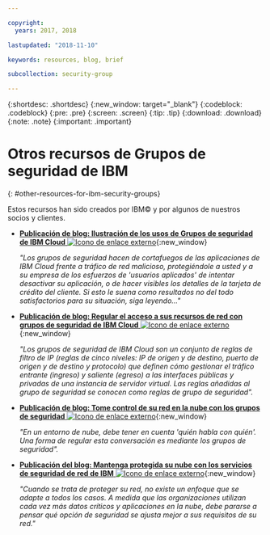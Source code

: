 ```yaml
---

copyright:
  years: 2017, 2018

lastupdated: "2018-11-10"

keywords: resources, blog, brief

subcollection: security-group

---
```


{:shortdesc: .shortdesc}
{:new_window: target="_blank"}
{:codeblock: .codeblock}
{:pre: .pre}
{:screen: .screen}
{:tip: .tip}
{:download: .download}
{:note: .note}
{:important: .important}

# Otros recursos de Grupos de seguridad de IBM
{: #other-resources-for-ibm-security-groups}

Estos recursos han sido creados por IBM© y por algunos de nuestros socios y clientes.

* [**Publicación de blog: Ilustración de los usos de Grupos de seguridad de IBM Cloud** ![Icono de enlace externo](../../icons/launch-glyph.svg "Icono de enlace externo")](https://www.ibm.com/blogs/bluemix/2018/05/illustrating-uses-ibm-cloud-security-groups/){:new_window}

    *"Los grupos de seguridad hacen de cortafuegos de las aplicaciones de IBM Cloud frente a tráfico de red malicioso, protegiéndole a usted y a su empresa de los esfuerzos de 'usuarios aplicados' de intentar desactivar su aplicación, o de hacer visibles los detalles de la tarjeta de crédito del cliente. Si esto le suena como resultados no del todo satisfactorios para su situación, siga leyendo…"*

* [**Publicación de blog: Regular el acceso a sus recursos de red con grupos de seguridad de IBM Cloud** ![Icono de enlace externo](../../icons/launch-glyph.svg "Icono de enlace externo")](https://www.ibm.com/blogs/bluemix/2017/09/network-security-groups/){:new_window}

    *"Los grupos de seguridad de IBM Cloud son un conjunto de reglas de filtro de IP (reglas de cinco niveles: IP de origen y de destino, puerto de origen y de destino y protocolo) que definen cómo gestionar el tráfico entrante (ingreso) y saliente (egreso) a las interfaces públicas y privadas de una instancia de servidor virtual. Las reglas añadidas al grupo de seguridad se conocen como reglas de grupo de seguridad".*

* [**Publicación de blog: Tome control de su red en la nube con los grupos de seguridad** ![Icono de enlace externo](../../icons/launch-glyph.svg "Icono de enlace externo")](https://www.ibm.com/blogs/bluemix/2017/11/security-groups/){:new_window}

    *"En un entorno de nube, debe tener en cuenta 'quién habla con quién'. Una forma de regular esta conversación es mediante los grupos de seguridad".*

* [**Publicación del blog: Mantenga protegida su nube con los servicios de seguridad de red de IBM** ![Icono de enlace externo](../../icons/launch-glyph.svg "Icono de enlace externo")](https://www.ibm.com/blogs/bluemix/2017/09/keep-cloud-safe-ibm-network-security-services/){:new_window}

    *"Cuando se trata de proteger su red, no existe un enfoque que se adapte a todos los casos. A medida que las organizaciones utilizan cada vez más datos críticos y aplicaciones en la nube, debe pararse a pensar qué opción de seguridad se ajusta mejor a sus requisitos de su red."*
